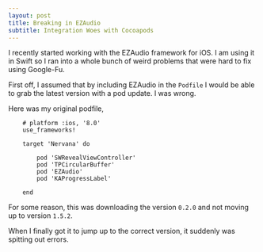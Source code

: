 ```yaml
---
layout: post
title: Breaking in EZAudio
subtitle: Integration Woes with Cocoapods
---
```


I recently started working with the EZAudio framework for iOS. I am using it in Swift so I ran into a whole bunch of weird problems that were hard to fix using Google-Fu.

First off, I assumed that by including EZAudio in the `Podfile` I would be able to grab the latest version with a pod update. I was wrong.  

Here was my original podfile,

```
	# platform :ios, '8.0'
	use_frameworks!

	target 'Nervana' do
		
		pod 'SWRevealViewController'
		pod 'TPCircularBuffer'
		pod 'EZAudio'
		pod 'KAProgressLabel'
		
	end
```

For some reason, this was downloading the version `0.2.0` and not moving up to version `1.5.2`.

When I finally got it to jump up to the correct version, it suddenly was spitting out errors.